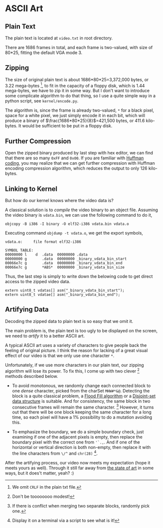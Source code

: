 # ASCII Art

## Plain Text

The plain text is located at `video.txt` in root directory.

There are 1686 frames in total, and each frame is two-valued, with size of 80*25, fitting the default VGA mode 3.

## Zipping

The size of original plain text is about 1686\*80\*25=3,372,000 bytes, or 3.22 mega-bytes [^1], to fit in the capacity of a floppy disk, which is 1.44 mega-bytes, we have to zip it in some way. But I don't want to introduce some complicate algorithm to do that thing, so I use a quite simple way in a python script, see `kernel/encode.py`. 

[^1]: We omit `CRLF` in the plain txt file.

The algorithm is, since the frame is already two-valued, `*` for a black pixel, space for a white pixel, we just simply encode it in each bit, which will produce a binary of $\frac{1686*80*25}{8}$=421,500 bytes, or 411.6 kilo-bytes. It would be sufficient to be put in a floppy disk.

## Further Compression

Open the zipped binary produced by last step with hex editor, we can find that there are so many `0xFF` and `0x00`. If you are familiar with [Huffman coding](https://en.wikipedia.org/wiki/Huffman_coding), you may realize that we can get further compression with Huffman encoding compression algorithm, which reduces the output to only 126 kilo-bytes.

## Linking to Kernel

But how do our kernel knows where the video data is?

A classical solution is to *compile* the video binary to an object file. Assuming the video binary is `vdata.bin`, we can use the following command to do it, 
	
	objcopy -B i386 -I binary -O elf32-i386 vdata.bin vdata.o
	
Executing command `objdump -t vdata.o`, we get the export symbols, 
	
	vdata.o:     file format elf32-i386
	
	SYMBOL TABLE:
	00000000 l    d  .data	00000000 .data
	00000000 g       .data	00000000 _binary_vdata_bin_start
	00066e7c g       .data	00000000 _binary_vdata_bin_end
	00066e7c g       *ABS*	00000000 _binary_vdata_bin_size

Thus, the last step is simply to write down the belowing code to get direct access to the zipped video data.

``` {.C}
extern uint8_t vdatas[] asm("_binary_vdata_bin_start");
extern uint8_t vdatae[] asm("_binary_vdata_bin_end");
``` 

## Artifying Data

Decoding the zipped data to plain text is so easy that we omit it.

The main problem is, the plain text is too ugly to be displayed on the screen, we need to *artify* it to a better ASCII art.

A typical ASCII art uses a variety of characters to give people back the feeling of original picture. I think the reason for lacking of a great visual effect of our video is that we only use one character `*`.

Unfortunately, if we use more characters in our plain text, our zipping algorithm will lose its power. To fix this, I come up with two clever [^2] methods described below. 

[^2]: Don't be toooooooo modest!

* To avoid monotonous, we randomly change each connected block to one *dense* character, picked from the charSet `MHW#*&@`. Detecting the block is a quite classical problem, a [Flood Fill algorithm](https://en.wikipedia.org/wiki/Flood_fill) or a [Disjoint-set data structure](https://en.wikipedia.org/wiki/Disjoint-set_data_structure) is suitable. And for consistency, the same block in two consecutive frames will remain the same character. [^3] However, it turns out that there will be one block keeping the same character for a long time, so each pixel will have a 1% possibility to do a mutation avoiding this. 

[^3]: If there is conflict when merging two separate blocks, randomly pick one.

* To emphasize the boundary, we do a simple boundary check, just examining if one of the adjacent pixels is empty, then replace the boundary pixel with the correct one from ``'`.,``. And if one of the horizontal or vertical direction is both non-empty, then replace it with the line characters from `\/^` and `chr(28)` [^4].

[^4]: Display it on a terminal via a script to see what is it!

After the artifying process, our video now meets my expectation (hope it meets yours as well). Through it still far away from [the state of art](https://www.youtube.com/watch?v=rFEc3f8TDFg) in some ways, but it does't matter, yeah? :)